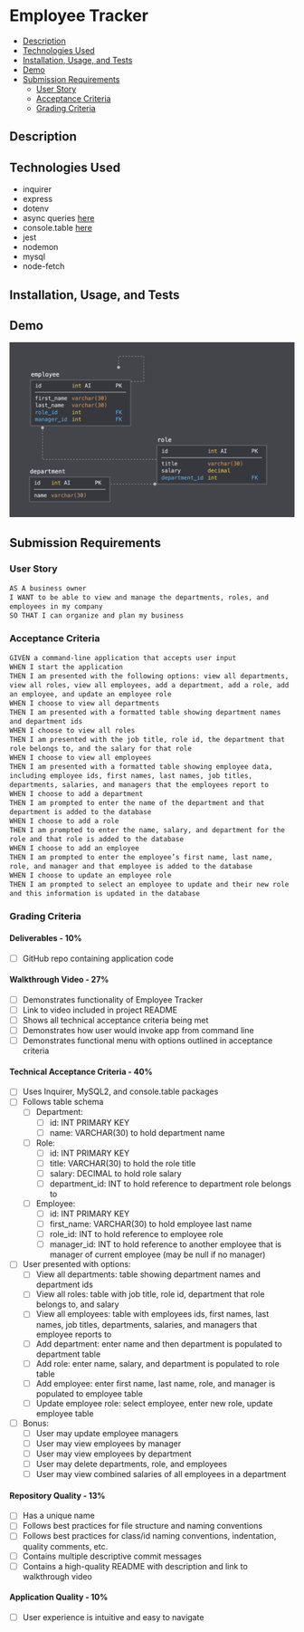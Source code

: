 # Employee Tracker <!-- omit in toc -->
- [Description](#description)
- [Technologies Used](#technologies-used)
- [Installation, Usage, and Tests](#installation-usage-and-tests)
- [Demo](#demo)
- [Submission Requirements](#submission-requirements)
  - [User Story](#user-story)
  - [Acceptance Criteria](#acceptance-criteria)
  - [Grading Criteria](#grading-criteria)
## Description

## Technologies Used
- inquirer
- express
- dotenv
- async queries [here](https://www.npmjs.com/package/mysql2)
- console.table [here](https://www.npmjs.com/package/console.table)
- jest
- nodemon
- mysql
- node-fetch
## Installation, Usage, and Tests

## Demo
![](assets/12-sql-homework-demo-02.png)
## Submission Requirements
### User Story
```
AS A business owner
I WANT to be able to view and manage the departments, roles, and employees in my company
SO THAT I can organize and plan my business
```
### Acceptance Criteria
```
GIVEN a command-line application that accepts user input
WHEN I start the application
THEN I am presented with the following options: view all departments, view all roles, view all employees, add a department, add a role, add an employee, and update an employee role
WHEN I choose to view all departments
THEN I am presented with a formatted table showing department names and department ids
WHEN I choose to view all roles
THEN I am presented with the job title, role id, the department that role belongs to, and the salary for that role
WHEN I choose to view all employees
THEN I am presented with a formatted table showing employee data, including employee ids, first names, last names, job titles, departments, salaries, and managers that the employees report to
WHEN I choose to add a department
THEN I am prompted to enter the name of the department and that department is added to the database
WHEN I choose to add a role
THEN I am prompted to enter the name, salary, and department for the role and that role is added to the database
WHEN I choose to add an employee
THEN I am prompted to enter the employee’s first name, last name, role, and manager and that employee is added to the database
WHEN I choose to update an employee role
THEN I am prompted to select an employee to update and their new role and this information is updated in the database 
```
### Grading Criteria
#### Deliverables - 10% <!-- omit in toc -->
- [ ] GitHub repo containing application code
#### Walkthrough Video - 27% <!-- omit in toc -->
- [ ] Demonstrates functionality of Employee Tracker
- [ ] Link to video included in project README
- [ ] Shows all technical acceptance criteria being met
- [ ] Demonstrates how user would invoke app from command line
- [ ] Demonstrates functional menu with options outlined in acceptance criteria
#### Technical Acceptance Criteria - 40% <!-- omit in toc -->
- [ ] Uses Inquirer, MySQL2, and console.table packages
- [ ] Follows table schema
  - [ ] Department:
    - [ ] id: INT PRIMARY KEY
    - [ ] name: VARCHAR(30) to hold department name
  - [ ] Role:
    - [ ] id: INT PRIMARY KEY
    - [ ] title: VARCHAR(30) to hold the role title
    - [ ] salary: DECIMAL to hold role salary
    - [ ] department_id: INT to hold reference to department role belongs to
  - [ ] Employee:
    - [ ] id: INT PRIMARY KEY
    - [ ] first_name: VARCHAR(30) to hold employee last name
    - [ ] role_id: INT to hold reference to employee role
    - [ ] manager_id: INT to hold reference to another employee that is manager of current employee (may be null if no manager)
- [ ] User presented with options:
  - [ ] View all departments: table showing department names and department ids
  - [ ] View all roles: table with job title, role id, department that role belongs to, and salary
  - [ ] View all employees: table with employees ids, first names, last names, job titles, departments, salaries, and managers that employee reports to
  - [ ] Add department: enter name and then department is populated to department table
  - [ ] Add role: enter name, salary, and department is populated to role table
  - [ ] Add employee: enter first name, last name, role, and manager is populated to employee table
  - [ ] Update employee role: select employee, enter new role, update employee table
- [ ] Bonus:
  - [ ] User may update employee managers
  - [ ] User may view employees by manager
  - [ ] User may view employees by department
  - [ ] User may delete departments, role, and employees
  - [ ] User may view combined salaries of all employees in a department
#### Repository Quality - 13% <!-- omit in toc -->
- [ ] Has a unique name
- [ ] Follows best practices for file structure and naming conventions
- [ ] Follows best practices for class/id naming conventions, indentation, quality comments, etc.
- [ ] Contains multiple descriptive commit messages
- [ ] Contains a high-quality README with description and link to walkthrough video
#### Application Quality - 10% <!-- omit in toc -->
- [ ] User experience is intuitive and easy to navigate